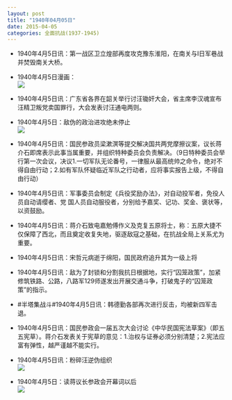 ```yaml
---
layout: post
title: "1940年04月05日"
date: 2015-04-05
categories: 全面抗战(1937-1945)
---
```


<meta name="referrer" content="no-referrer" />

- 1940年4月5日讯：第一战区卫立煌部再度攻克豫东淮阳，在南关与I日军巷战并焚毁南关大桥。 

- 1940年4月5日漫画： <br/><img src="https://ww4.sinaimg.cn/large/aca367d8jw1eqv0ghjpfzj20fg0eo418.jpg" />

- 1940年4月5日讯：广东省各界在韶关举行讨汪锄奸大会，省主席李汉魂宣布汪精卫叛党卖国罪行，大会发表讨汪通电两则。 

- 1940年4月5日：敌伪的政治进攻绝未停止 <br/><img src="https://ww2.sinaimg.cn/large/aca367d8jw1equyqfo6lyj211m0hbna0.jpg" />

- 1940年4月5日讯：国民参政员梁漱溟等提交解决国共两党摩擦议案，议长蒋介石即席表示此事当属重要，并组织特种委员会负责解决。（9日特种委员会举行第一次会议，决议1.一切军队无论番号，一律服从最高统帅之命令，绝对不得自由行动；2.如有军队怀疑临近军队之行动者，应将事实报告上级，不得自由行动） 

- 1940年4月5日讯：军事委员会制定《兵役奖励办法》，对自动投军者，免役人员自动请缨者、党 国人员自动服役者，分别给予嘉奖、记功、奖金、褒状等，以资鼓励。  

- 1940年4月5日讯：蒋介石致电嘉勉傅作义及克复五原将士，称：五原大捷不仅保障了西北，而且奠定收复失地，驱逐敌寇之基础，在抗战全局上关系尤为重要。 

- 1940年4月5日讯：宋哲元病逝于绵阳，国民政府追升其为一级上将 

- 1940年4月5日讯：敌为了封锁和分割我抗日根据地，实行“囚笼政策”，加紧修筑铁路、公路，八路军129师遂发出开展交通斗争，打破鬼子的“囚笼政策”的指示。 

- #半塔集战斗#1940年4月5日讯：韩德勤各部再次进行反击，均被新四军击退。  

- 1940年4月5日讯：国民参政会一届五次大会讨论《中华民国宪法草案》（即五五宪草）。蒋介石发表关于宪草的意见：1.治权与证券必须分别清楚；2.宪法应富有弹性，越严谨越不能实行。 

- 1940年4月5日讯：粉碎汪逆伪组织 <br/><img src="https://ww4.sinaimg.cn/large/aca367d8jw1eqsosp82y7j20ks1ljauo.jpg" />

- 1940年4月5日：读蒋议长参政会开幕词以后 <br/><img src="https://ww4.sinaimg.cn/large/aca367d8jw1eqsn25paguj21270ih4cy.jpg" />

